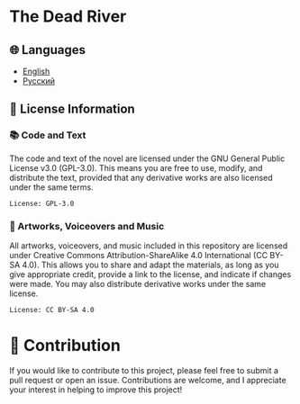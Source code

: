 # The Dead River

## 🌐 Languages

- [English](README.md)
- [Русский](README_RU.md)

## 📜 License Information

### 📚 Code and Text

The code and text of the novel are licensed under the GNU General Public License v3.0 (GPL-3.0). This means you are free to use, modify, and distribute the text, provided that any derivative works are also licensed under the same terms.

    License: GPL-3.0

### 🎨 Artworks, Voiceovers and Music

All artworks, voiceovers, and music included in this repository are licensed under Creative Commons Attribution-ShareAlike 4.0 International (CC BY-SA 4.0). This allows you to share and adapt the materials, as long as you give appropriate credit, provide a link to the license, and indicate if changes were made. You may also distribute derivative works under the same license.

    License: CC BY-SA 4.0

# 🤝 Contribution

If you would like to contribute to this project, please feel free to submit a pull request or open an issue. Contributions are welcome, and I appreciate your interest in helping to improve this project!
